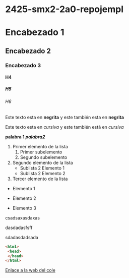 # 2425-smx2-2a0-repojempl

# Encabezado 1
## Encabezado 2
### Encabezado 3
#### H4
##### H5 
###### H6

Este texto esta en **negrita** y este también esta en __negrita__

Este texto esta en *cursiva* y este también está en _cursiva_

**palabra 1 _palabra2_**

1. Primer elemento de la lista 
	1. Primer subelemento
	2. Segundo subelemento
2. Segundo elemento de la lista
	* Sublista 2 Elemento 1
	* Sublista 2 Elemento 2
3. Tercer elemento de la lista 

* Elemento 1
- Elemento 2
+ Elemento 3

csadsaxasdaxas

dasdadasfsff

sdadasdadsada

```HTML
<html>
 <head>
 </head>
</html>
```
[Enlace a la web del cole](https://www.fje.edu/ca/jesuites-bellvitge "Texto opcional")
